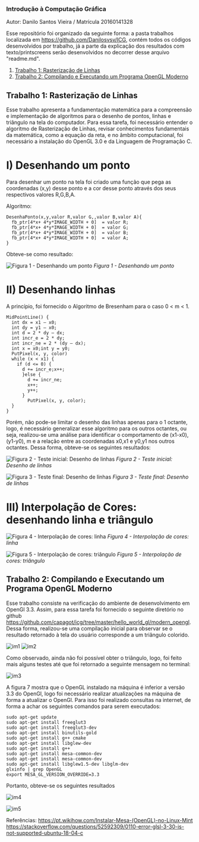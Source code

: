 ### Introdução à Computação Gráfica

Autor: Danilo Santos Vieira / Matrícula 20160141328

Esse repositório foi organizado da seguinte forma: a pasta trabalhos localizada em https://github.com/Danilosvsv/ICG, contém todos os códigos desenvolvidos por trabalho, já a parte da explicação dos resultados com texto/printscreens serão desenvolvidos no decorrer desse arquivo "readme.md".

1. [Trabalho 1: Rasterização de Linhas](#introduction)
2. [Trabalho 2: Compilando e Executando um Programa OpenGL Moderno](#introduction2)


## Trabalho 1: Rasterização de Linhas <a name="introduction"></a>

Esse trabalho apresenta a fundamentação matemática para a compreensão e implementação de algoritmos para o desenho de pontos, linhas e triângulo na tela do computador. Para essa tarefa, foi necessário entender o algoritmo de Rasterização de Linhas, revisar conhecimentos fundamentais da matemática, como a equação da reta, e no âmbito computacional, foi necessário a instalação do OpenGL 3.0 e da Linguagem de Programação C.

# I) Desenhando um ponto

Para desenhar um ponto na tela foi criado uma função que pega as coordenadas (x,y) desse ponto e a cor desse ponto através dos seus respectivos valores R,G,B,A.

Algoritmo: 

```
DesenhaPonto(x,y,valor R,valor G,,valor B,valor A){
  fb_ptr[4*x+ 4*y*IMAGE_WIDTH + 0]  = valor R;
  fb_ptr[4*x+ 4*y*IMAGE_WIDTH + 0]  = valor G;
  fb_ptr[4*x+ 4*y*IMAGE_WIDTH + 0]  = valor B;
  fb_ptr[4*x+ 4*y*IMAGE_WIDTH + 0]  = valor A;
}  
```
Obteve-se como resultado: 

![Figura 1 - Desenhando um ponto](https://user-images.githubusercontent.com/66951092/85498909-f9edad80-b5b6-11ea-9be6-353313f7d6ba.png)
*Figura 1 - Desenhando um ponto*

# II) Desenhando linhas

A princípio, foi fornecido o Algoritmo de Bresenham para o caso 0 < m < 1.

```
MidPointLine() {
  int dx = x1 – x0;
  int dy = y1 – x0;
  int d = 2 * dy – dx;
  int incr_e = 2 * dy;
  int incr_ne = 2 * (dy – dx);
  int x = x0;int y = y0;
  PutPixel(x, y, color) 
  while (x < x1) {
    if (d <= 0) {
      d += incr_e;x++;
      }else {
        d += incr_ne;
        x++;
        y++;
      }
        PutPixel(x, y, color);
  }
}
```
Porém, não pode-se limitar o desenho das linhas apenas para o 1 octante, logo, é necessário generalizar esse algoritmo para os outros octantes, ou seja, realizou-se uma análise para identificar o comportamento de (x1-x0), (y1-y0), m e a relação entre as coordenadas x0,x1 e y0,y1 nos outros octantes. Dessa forma, obteve-se os seguintes resultados:


![Figura 2 - Teste inicial: Desenho de linhas](https://user-images.githubusercontent.com/66951092/85497796-ed685580-b5b4-11ea-9c9b-f601a685a257.jpeg)
*Figura 2 - Teste inicial: Desenho de linhas*

![Figura 3 - Teste final: Desenho de linhas](https://user-images.githubusercontent.com/66951092/85497806-f22d0980-b5b4-11ea-984c-df3e296af453.jpeg)
*Figura 3 - Teste final: Desenho de linhas*

# III) Interpolação de Cores: desenhando linha e triângulo


![Figura 4 - Interpolação de cores: linha](https://user-images.githubusercontent.com/66951092/85497812-f3f6cd00-b5b4-11ea-9dbc-8eb6949782e0.jpeg)
*Figura 4 - Interpolação de cores: linha*

![Figura 5 - Interpolação de cores: triângulo](https://user-images.githubusercontent.com/66951092/85497816-f5c09080-b5b4-11ea-861d-40de34db9f80.jpeg)
*Figura 5 - Interpolação de cores: triângulo*

## Trabalho 2: Compilando e Executando um Programa OpenGL Moderno <a name="introduction2"></a>

Esse trabalho consiste na verificação do ambiente de desenvolvimento em OpenGl 3.3. Assim, para essa tarefa foi fornecido o seguinte diretório no github https://github.com/capagot/icg/tree/master/hello_world_gl/modern_opengl. Dessa forma, realizou-se uma compilação inicial para observar se o resultado retornado à tela do usuário corresponde a um triângulo colorido.

![im1](https://user-images.githubusercontent.com/66951092/85546087-f11acd00-b5f2-11ea-9418-ad78f4fac454.jpg)
![im2](https://user-images.githubusercontent.com/66951092/85546094-f1b36380-b5f2-11ea-9051-a95a165f9e05.jpg)

Como observado, ainda não foi possível obter o triângulo, logo, foi feito mais alguns testes até que foi retornado a seguinte mensagem no terminal:

![im3](https://user-images.githubusercontent.com/66951092/85546099-f2e49080-b5f2-11ea-9f0a-db4315fe1d1e.jpg)

A figura 7 mostra que o OpenGL instalado na máquina é inferior a versão 3.3 do OpenGl, logo foi necessário realizar atualizações na máquina de forma a atualizar o OpenGl. Para isso foi realizado consultas na internet, de forma a achar os seguintes comandos para serem executados:

```
sudo apt-get update
sudo apt-get install freeglut3
sudo apt-get install freeglut3-dev
sudo apt-get install binutils-gold
sudo apt-get install g++ cmake
sudo apt-get install libglew-dev
sudo apt-get install g++
sudo apt-get install mesa-common-dev
sudo apt-get install mesa-common-dev
sudo apt-get install libglew1.5-dev libglm-dev
glxinfo | grep OpenGL
export MESA_GL_VERSION_OVERRIDE=3.3
```

Portanto, obteve-se os seguintes resultados

![im4](https://user-images.githubusercontent.com/66951092/85546104-f415bd80-b5f2-11ea-8bd5-cd7ea476e8be.jpg)

![im5](https://user-images.githubusercontent.com/66951092/85546107-f546ea80-b5f2-11ea-9237-ee69908a3dc3.jpg)

Referências:
https://pt.wikihow.com/Instalar-Mesa-(OpenGL)-no-Linux-Mint
https://stackoverflow.com/questions/52592309/0110-error-glsl-3-30-is-not-supported-ubuntu-18-04-c

